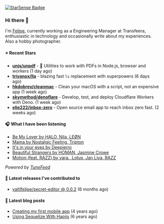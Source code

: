 <a href="https://starsense.app/developer-types" target="_blank"><img src="https://starsense.app/api/badge/?user=valtlfelipe" alt="StarSense Badge"></a>

### Hi there 👋

I'm [Felipe](https://felipevm.com), currently working as a Engineering Manager at Transfeera, enthusiastic in technology and occasionally write about my experiences. Also a hobby photographer.

#### ⭐ Recent Stars
- **[unjs/unpdf](https://github.com/unjs/unpdf)** - 📄 Utilities to work with PDFs in Node.js, browser and workers (1 day ago)
- **[triyanox/lla](https://github.com/triyanox/lla)** - blazing fast `ls` replacement with superpowers (6 days ago)
- **[hkdobrev/cleanmac](https://github.com/hkdobrev/cleanmac)** - Clean your macOS with a script, not an expensive app (1 week ago)
- **[skymethod/denoflare](https://github.com/skymethod/denoflare)** - Develop, test, and deploy Cloudflare Workers with Deno. (1 week ago)
- **[elie222/inbox-zero](https://github.com/elie222/inbox-zero)** - Open source email app to reach inbox zero fast. (2 weeks ago)

#### 🎧 What I have been listening
- [Be My Lover by HALO, Nila, LEØN](https://open.spotify.com/track/2ryy9ZQqy4nQq7QGb0DMJg)
- [Mama by Nostalgic Feeling, Tripton](https://open.spotify.com/track/73VVZOGSWev1iIUHf6KCsu)
- [It&#39;s in your eyes by Deepierro](https://open.spotify.com/track/2ObKzzrC7gIaql6Pkn1pdf)
- [Beautiful Strangers by HOMAN, Jasmine Crowe](https://open.spotify.com/track/0MKRSyALmgWeDFtlTGXELt)
- [Motion (feat. RAZZ) by yara., Lotus, Jan Liva, RAZZ](https://open.spotify.com/track/3qxfwOAi3agIb2JZdN2hvP)

_Powered by [TuneFeed](https://tunefeed.app?ref=valtlfelipe-gh-profile)_ 

#### 🚀 Latest releases I've contributed to


- [valtlfelipe/secret-editor @ 0.0.2](https://github.com/valtlfelipe/secret-editor/releases/tag/0.0.2) (6 months ago)

#### 📄 Latest blog posts
- [Creating my first mobile app](https://felipevm.com/posts/creating-my-first-mobile-app/) (4 years ago)
- [Using Sequelize With Hapijs](https://felipevm.com/posts/using-sequelize-with-hapijs/) (6 years ago)

